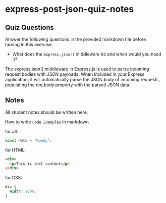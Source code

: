 # express-post-json-quiz-notes

## Quiz Questions

Answer the following questions in the provided markdown file before turning in this exercise:

- What does the `express.json()` middleware do and when would you need it?

The express.json() middleware in Express.js is used to parse incoming request bodies with JSON payloads. When included in your Express application, it will automatically parse the JSON body of incoming requests, populating the req.body property with the parsed JSON data.

## Notes

All student notes should be written here.

How to write `Code Examples` in markdown

for JS:

```javascript
const data = 'Howdy';
```

for HTML:

```html
<div>
  <p>This is text content</p>
</div>
```

for CSS:

```css
div {
  width: 100%;
}
```
